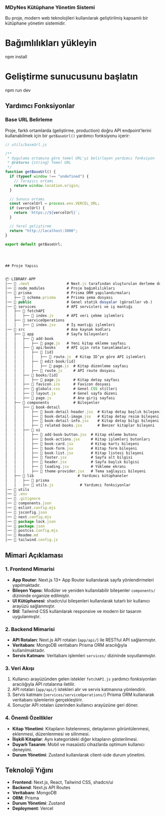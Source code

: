 ### MDyNes Kütüphane Yönetim Sistemi

Bu proje, modern web teknolojileri kullanılarak geliştirilmiş kapsamlı bir kütüphane yönetim sistemidir.


# Bağımlılıkları yükleyin
npm install

# Geliştirme sunucusunu başlatın
npm run dev

## Yardımcı Fonksiyonlar

### Base URL Belirleme

Proje, farklı ortamlarda (geliştirme, production) doğru API endpoint'lerini kullanabilmek için bir `getBaseUrl()` yardımcı fonksiyonu içerir:

```javascript
// utils/baseUrl.js

/**
 * Uygulama ortamına göre temel URL'yi belirleyen yardımcı fonksiyon
 * @returns {string} Temel URL
 */
function getBaseUrl() {
  if (typeof window !== "undefined") {
    // Tarayıcı ortamı
    return window.location.origin;
  }

  // Sunucu ortamı
  const vercelUrl = process.env.VERCEL_URL;
  if (vercelUrl) {
    return `https://${vercelUrl}`;
  }

  // Yerel geliştirme
  return "http://localhost:3000";
}

export default getBaseUrl;




## Proje Yapısı


📦 LIBRARY-APP  
│── 📂 .next                 # Next.js tarafından oluşturulan derleme dosyaları  
│── 📂 node_modules          # Proje bağımlılıkları  
│── 📂 prisma                # Prisma ORM yapılandırmaları  
│   ├── 📄 schema.prisma     # Prisma şema dosyası  
│── 📂 public                # Genel statik dosyalar (görseller vb.)  
│── 📂 services              # API servisleri ve iş mantığı  
│   ├── 📂 fetchAPI  
│   │   ├── 📄 index.js      # API veri çekme işlemleri  
│   ├── 📂 serviceOperations  
│   │   ├── 📄 index.jsx     # İş mantığı işlemleri  
│── 📂 src                   # Ana kaynak kodları  
│   ├── 📂 app               # Sayfa bileşenleri  
│   │   ├── 📂 add-book  
│   │   │   ├── 📄 page.js   # Yeni kitap ekleme sayfası  
│   │   ├── 📂 api/books     # API için rota tanımlamaları  
│   │   │   ├── 📂 [id]  
│   │   │   │   ├── 📄 route.js  # Kitap ID’ye göre API işlemleri  
│   │   │   ├── 📂 edit-book/[id]  
│   │   │   │   ├── 📄 page.js  # Kitap düzenleme sayfası  
│   │   │   ├── 📄 route.js     # API route dosyası  
│   │   ├── 📂 books/[id]  
│   │   │   ├── 📄 page.js      # Kitap detay sayfası  
│   │   ├── 📄 favicon.ico      # Favicon dosyası  
│   │   ├── 📄 globals.css      # Genel CSS stilleri  
│   │   ├── 📄 layout.js        # Genel sayfa düzeni  
│   │   ├── 📄 page.js          # Ana giriş sayfası  
│   ├── 📂 components           # Bileşenler  
│   │   ├── 📂 book-detail  
│   │   │   ├── 📄 book-detail-header.jsx  # Kitap detay başlık bileşeni  
│   │   │   ├── 📄 book-detail-image.jsx   # Kitap detay resim bileşeni  
│   │   │   ├── 📄 book-detail-info.jsx    # Kitap detay bilgi bileşeni  
│   │   │   ├── 📄 related-books.jsx       # Benzer kitaplar bileşeni  
│   │   ├── 📂 ui  
│   │   │   ├── 📄 add-book-button.jsx  # Kitap ekleme butonu  
│   │   │   ├── 📄 book-actions.jsx     # Kitap işlemleri butonları  
│   │   │   ├── 📄 book-card.jsx        # Kitap kartı bileşeni  
│   │   │   ├── 📄 book-form.jsx        # Kitap form bileşeni  
│   │   │   ├── 📄 book-list.jsx        # Kitap listesi bileşeni  
│   │   │   ├── 📄 footer.jsx           # Sayfa alt bilgisi  
│   │   │   ├── 📄 header.jsx           # Sayfa başlık bilgisi  
│   │   │   ├── 📄 loading.jsx          # Yükleme ekranı  
│   │   │   ├── 📄 theme-provider.jsx   # Tema sağlayıcı bileşeni  
│   ├── 📂 lib                    # Yardımcı kütüphaneler  
│   │   ├── 📂 prisma  
│   │   ├── 📄 utils.js            # Yardımcı fonksiyonlar  
│── 📂 utils                       
│── 📄 .env                         
│── 📄 .gitignore                   
│── 📄 components.json               
│── 📄 eslint.config.mjs            
│── 📄 jsconfig.json                  
│── 📄 next.config.mjs               
│── 📄 package-lock.json             
│── 📄 package.json                  
│── 📄 postcss.config.mjs            
│── 📄 Readme.md 
│── 📄 tailwind.config.js
```


## Mimari Açıklaması

### 1. Frontend Mimarisi

- **App Router**: Next.js 13+ App Router kullanılarak sayfa yönlendirmeleri yapılmaktadır.
- **Bileşen Yapısı**: Modüler ve yeniden kullanılabilir bileşenler `components/` dizininde organize edilmiştir.
- **UI Kütüphanesi**: shadcn/ui bileşenleri kullanılarak tutarlı bir kullanıcı arayüzü sağlanmıştır.
- **Stil**: Tailwind CSS kullanılarak responsive ve modern bir tasarım uygulanmıştır.


### 2. Backend Mimarisi

- **API Rotaları**: Next.js API rotaları (`app/api/`) ile RESTful API sağlanmıştır.
- **Veritabanı**: MongoDB veritabanı Prisma ORM aracılığıyla kullanılmaktadır.
- **Servis Katmanı**: Veritabanı işlemleri `services/` dizininde soyutlanmıştır.


### 3. Veri Akışı

1. Kullanıcı arayüzünden gelen istekler `fetchAPI.js` yardımcı fonksiyonları aracılığıyla API rotalarına iletilir.
2. API rotaları (`app/api/`) istekleri alır ve servis katmanına yönlendirir.
3. Servis katmanı (`services/serviceOperations/`) Prisma ORM kullanarak veritabanı işlemlerini gerçekleştirir.
4. Sonuçlar API rotaları üzerinden kullanıcı arayüzüne geri döner.


### 4. Önemli Özellikler

- **Kitap Yönetimi**: Kitapların listelenmesi, detaylarının görüntülenmesi, eklenmesi, düzenlenmesi ve silinmesi.
- **İlişkili Kitaplar**: Aynı kategorideki diğer kitapların gösterilmesi.
- **Duyarlı Tasarım**: Mobil ve masaüstü cihazlarda optimum kullanıcı deneyimi.
- **Durum Yönetimi**: Zustand kullanılarak client-side durum yönetimi.


## Teknoloji Yığını

- **Frontend**: Next.js, React, Tailwind CSS, shadcn/ui
- **Backend**: Next.js API Routes
- **Veritabanı**: MongoDB
- **ORM**: Prisma
- **Durum Yönetimi**: Zustand
- **Deployment**: Vercel
